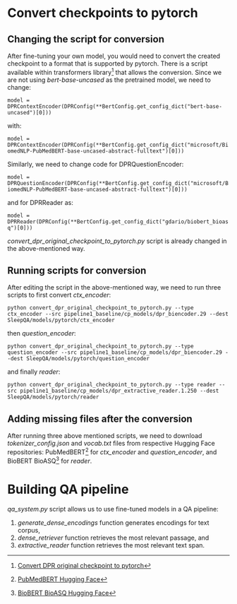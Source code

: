 # Convert checkpoints to pytorch

## Changing the script for conversion

After fine-tuning your own model, you would need to convert the created checkpoint to a format that is supported by pytorch. There is a script available within transformers library[^1] that allows the conversion. Since we are not using *bert-base-uncased* as the pretrained model, we need to change:

`
model = DPRContextEncoder(DPRConfig(**BertConfig.get_config_dict("bert-base-uncased")[0]))
`

with:

`
model = DPRContextEncoder(DPRConfig(**BertConfig.get_config_dict("microsoft/BiomedNLP-PubMedBERT-base-uncased-abstract-fulltext")[0]))
`

Similarly, we need to change code for DPRQuestionEncoder:

`
model = DPRQuestionEncoder(DPRConfig(**BertConfig.get_config_dict("microsoft/BiomedNLP-PubMedBERT-base-uncased-abstract-fulltext")[0]))
`

and for DPRReader as:

`
model = DPRReader(DPRConfig(**BertConfig.get_config_dict("gdario/biobert_bioasq")[0]))
`

*convert_dpr_original_checkpoint_to_pytorch.py* script is already changed in the above-mentioned way.

## Running scripts for conversion

After editing the script in the above-mentioned way, we need to run three scripts to first convert *ctx_encoder*:

```
python convert_dpr_original_checkpoint_to_pytorch.py --type ctx_encoder --src pipeline1_baseline/cp_models/dpr_biencoder.29 --dest SleepQA/models/pytorch/ctx_encoder
```

then *question_encoder*:

```
python convert_dpr_original_checkpoint_to_pytorch.py --type question_encoder --src pipeline1_baseline/cp_models/dpr_biencoder.29 --dest SleepQA/models/pytorch/question_encoder
```

and finally *reader*:

```
python convert_dpr_original_checkpoint_to_pytorch.py --type reader --src pipeline1_baseline/cp_models/dpr_extractive_reader.1.250 --dest SleepQA/models/pytorch/reader
```

## Adding missing files after the conversion

After running three above mentioned scripts, we need to download *tokenizer_config.json* and *vocab.txt* files from respective Hugging Face repositories: PubMedBERT[^2] for *ctx_encoder* and *question_encoder*, and BioBERT BioASQ[^3] for *reader*.


# Building QA pipeline

*qa_system.py* script allows us to use fine-tuned models in a QA pipeline:
1. *generate_dense_encodings* function generates encodings for text corpus,
2. *dense_retriever* function retrieves the most relevant passage, and
3. *extractive_reader* function retrieves the most relevant text span.


[^1]: [Convert DPR original checkpoint to pytorch](https://github.com/huggingface/transformers/blob/main/src/transformers/models/dpr/convert_dpr_original_checkpoint_to_pytorch.py)
[^2]: [PubMedBERT Hugging Face](https://huggingface.co/microsoft/BiomedNLP-PubMedBERT-base-uncased-abstract-fulltext/tree/main)
[^3]: [BioBERT BioASQ Hugging Face](https://huggingface.co/gdario/biobert_bioasq/tree/main)
